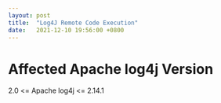 ```yaml
---
layout: post
title:  "Log4J Remote Code Execution"
date:   2021-12-10 19:56:00 +0800
---
```


# Affected Apache log4j Version
2.0 <= Apache log4j <= 2.14.1

